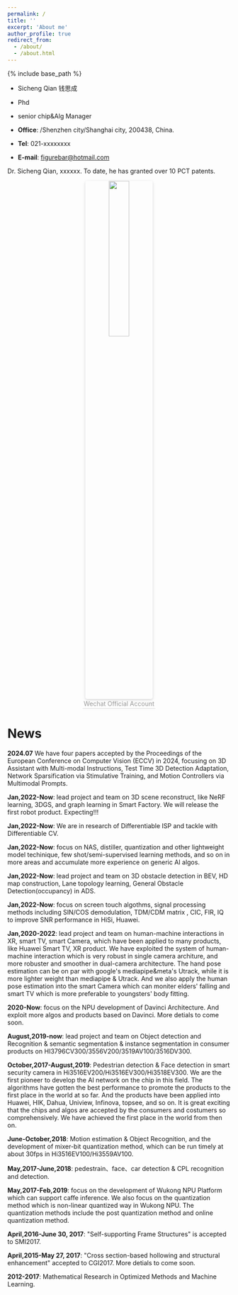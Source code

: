 ```yaml
---
permalink: /
title: ''
excerpt: 'About me'
author_profile: true
redirect_from:
  - /about/
  - /about.html
---
```


{% include base_path %}

- Sicheng Qian 钱思成

- Phd

- senior chip&Alg Manager

- **Office**: /Shenzhen city/Shanghai city, 200438, China.

- **Tel**: 021-xxxxxxxx

- **E-mail**: figurebar@hotmail.com
<p class='intro'>
Dr. Sicheng Qian, xxxxxx. To date, he has granted over 10 PCT patents.
</p>
<style type="text/css" rel="stylesheet">
.intro { 
    text-align: justify;
    }
</style>

<center>
    <img style="border-radius: 0.3125em;
    box-shadow: 0 2px 4px 0 rgba(34,36,38,.12),0 2px 10px 0 rgba(34,36,38,.08); width:30%;" 
    src="{{ base_path }}/images/wechat.jpg">
    <br>
    <div style="color:orange; border-bottom: 1px solid #d9d9d9;
    display: inline-block;
    color: #999;
    padding: 2px;">Wechat Official Account</div>
</center>

# News

**2024.07** We have four papers accepted by the Proceedings of the European Conference on Computer Vision (ECCV) in 2024, focusing on 3D Assistant with Multi-modal Instructions, Test Time 3D Detection Adaptation, Network Sparsification via Stimulative Training, and Motion Controllers via Multimodal Prompts.

**Jan,2022-Now**: lead project and team on 3D scene reconstruct, like NeRF learning, 3DGS, and graph learning in Smart Factory. We will release the first robot product. Expecting!!!

**Jan,2022-Now**: We are in research of Differentiable ISP and tackle with Differentiable CV.

**Jan,2022-Now**: focus on NAS, distiller, quantization and other lightweight model techinique, few shot/semi-supervised learning methods, and so on in more areas and accumulate more experience on generic AI algos.

**Jan,2022-Now**: lead project and team on 3D obstacle detection in BEV, HD map construction, Lane topology learning, General Obstacle Detection(occupancy) in ADS.

**Jan,2022-Now**: focus on screen touch algothms, signal processing methods including SIN/COS demodulation, TDM/CDM matrix , CIC, FIR, IQ to improve SNR performance in HiSi, Huawei.

**Jan,2020-2022**: lead project and team on human-machine interactions in XR, smart TV, smart Camera, which have been applied to many products, like Huawei Smart TV, XR product. We have exploited the system of human-machine interaction which is very robust in single camera architure, and more robuster and smoother in dual-camera architecture. 
The hand pose estimation can be on par with google's mediapipe&meta's Utrack, while it is more lighter weight than mediapipe & Utrack.  And we also apply the human pose estimation into the smart Camera which can moniter elders' falling and smart TV which is more preferable to youngsters' body fitting.
 
**2020-Now**: focus on the NPU development of Davinci Architecture. And exploit more algos and products based on Davinci. More detials to come soon.

**August,2019-now**: lead project and team on Object detection and Recognition & semantic segmentation & instance segmentation in consumer products on HI3796CV300/3556V200/3519AV100/3516DV300.

**October,2017-August,2019**: Pedestrian detection & Face detection in smart security camera in Hi3516EV200/Hi3516EV300/Hi3518EV300.
			  We are the first pioneer to develop the AI network on the chip in this field.
			  The algorithms have gotten the best performance to promote the products to the first place in the world at so far. 
			  And the products have been applied into Huawei, HIK, Dahua, Uniview, Infinova, topsee, and so on. 
			  It is great exciting that the chips and algos are accepted by the consumers and costumers so comprehensively. 
		    	  We have achieved the first place in the world from then on.
	 
**June-October,2018**: Motion estimation & Object Recognition, and the development of mixer-bit quantization method, which can be run timely at about 30fps in Hi3516EV100/Hi3559AV100.

**May,2017-June,2018**: pedestrain、face、car detection & CPL recognition and detection.

**May,2017-Feb,2019**: focus on the development of Wukong NPU Platform which can support caffe inference. We also focus on the quantization method which is non-linear quantized way in Wukong NPU. The quantization methods include the post quantization method and online quantization method.

**April,2016-June 30, 2017**: "Self-supporting Frame Structures" is accepted to SMI2017.

**April,2015-May 27, 2017**: "Cross section-based hollowing and structural enhancement" accepted to CGI2017. More detials to come soon.

**2012-2017**: Mathematical Research in Optimized Methods and Machine Learning.



